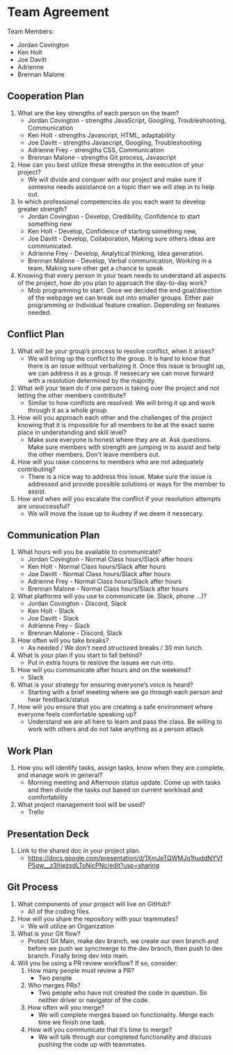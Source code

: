 # Team Agreement

Team Members:

* Jordan Covington
* Ken Holt
* Joe Davitt
* Adrienne
* Brennan Malone

## Cooperation Plan

1. What are the key strengths of each person on the team?
   * Jordan Covington - strengths JavaScript, Googling, Troubleshooting, Communication
   * Ken Holt - strengths Javascript, HTML, adaptability
   * Joe Davitt - strengths Javascript, Googling, Troubleshooting
   * Adrienne Frey - strengths CSS, Communication
   * Brennan Malone - strengths Git process, Javascript
2. How can you best utilize these strengths in the execution of your project?
   * We will divide and conquer with our project and make sure if someone needs assistance on a topic then we will step in to help out.
3. In which professional competencies do you each want to develop greater strength?
   * Jordan Covington - Develop, Credibility, Confidence to start something new
   * Ken Holt - Develop, Confidence of starting something new,
   * Joe Davitt - Develop, Collaboration, Making sure others ideas are communicated.
   * Adrienne Frey - Develop, Analytical thinking, Idea generation.
   * Brennan Malone - Develop, Verbal communication, Working in a team, Making sure other get a chance to speak
4. Knowing that every person in your team needs to understand all aspects of the project, how do you plan to approach the day-to-day work?
   * Mob programming to start. Once we decided the end goal/direction of the webpage we can break out into smaller groups. Either pair programming or Individual feature creation. Depending on features needed.

## Conflict Plan

1. What will be your group’s process to resolve conflict, when it arises?
   * We will bring up the conflict to the group. It is hard to know that there is an issue without verbalizing it. Once this issue is brought up, we can address it as a group. If nessecary we can move forward with a resolution determined by the majority.
2. What will your team do if one person is taking over the project and not letting the other members contribute?
   * Similar to how conflicts are resolved. We will bring it up and work through it as a whole group.
3. How will you approach each other and the challenges of the project knowing that it is impossible for all members to be at the exact same place in understanding and skill level?
   * Make sure everyone is honest where they are at. Ask questions. Make sure members with strength are jumping in to assist and help the other members. Don't leave members out.
4. How will you raise concerns to members who are not adequately contributing?
   * There is a nice way to address this issue. Make sure the issue is addressed and provide possible solutions or ways for the member to assist.
5. How and when will you escalate the conflict if your resolution attempts are unsuccessful?
   * We will move the issue up to Audrey if we deem it nessecary.

## Communication Plan

1. What hours will you be available to communicate?
   * Jordan Covington - Normal Class hours/Slack after hours
   * Ken Holt - Normal Class hours/Slack after hours
   * Joe Davitt - Normal Class hours/Slack after hours
   * Adrienne Frey - Normal Class hours/Slack after hours
   * Brennan Malone - Normal Class hours/Slack after hours
2. What platforms will you use to communicate (ie. Slack, phone …)?
   * Jordan Covington - Discord, Slack
   * Ken Holt - Slack
   * Joe Davitt - Slack
   * Adrienne Frey - Slack
   * Brennan Malone - Discord, Slack
3. How often will you take breaks?
   * As needed / We don't need structured breaks / 30 min lunch.
4. What is your plan if you start to fall behind?
   * Put in extra hours to reslove the issues we run into.
5. How will you communicate after hours and on the weekend?
   * Slack
6. What is your strategy for ensuring everyone’s voice is heard?
   * Starting with a brief meeting where we go through each person and hear feedback/status
7. How will you ensure that you are creating a safe environment where everyone feels comfortable speaking up?
   * Understand we are all here to learn and pass the class. Be willing to work with others and do not take anything as a person attack

## Work Plan

1. How you will identify tasks, assign tasks, know when they are complete, and manage work in general?
   * Morning meeting and Afternoon status update. Come up with tasks and then divide the tasks out based on current workload and comfortability
2. What project management tool will be used?
   * Trello

## Presentation Deck

1. Link to the shared doc in your project plan.
   * https://docs.google.com/presentation/d/1XmJeTQWMJq1huddNYVfP5qw__z3ItjezxdLToNjcPNc/edit?usp=sharing 

## Git Process

1. What components of your project will live on GitHub?
   * All of the coding files.
2. How will you share the repository with your teammates?
   * We will utilize an Organization
3. What is your Git flow?
   * Protect Git Main, make dev branch, we create our own branch and before we push we sync/merge to the dev branch, then push to dev branch. Finally bring dev into main.
4. Will you be using a PR review workflow? If so, consider:
   1. How many people must review a PR?
      * Two people
   2. Who merges PRs?
      * Two people who have not created the code in question. So neither driver or navigator of the code.
   3. How often will you merge?
      * We will complete merges based on functionality. Merge each time we finish one task.
   4. How will you communicate that it’s time to merge?
      * We will talk through our completed functionality and discuss pushing the code up with teammates.
